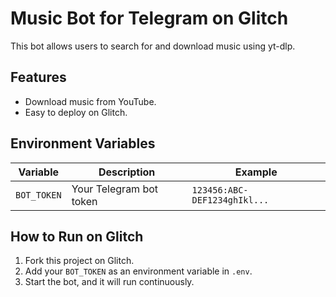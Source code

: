 # Music Bot for Telegram on Glitch

This bot allows users to search for and download music using yt-dlp.

## Features
- Download music from YouTube.
- Easy to deploy on Glitch.

## Environment Variables
| Variable   | Description                       | Example                      |
|------------|-----------------------------------|------------------------------|
| `BOT_TOKEN`| Your Telegram bot token          | `123456:ABC-DEF1234ghIkl...` |

## How to Run on Glitch
1. Fork this project on Glitch.
2. Add your `BOT_TOKEN` as an environment variable in `.env`.
3. Start the bot, and it will run continuously.
